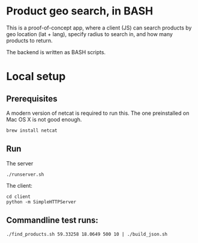# Product geo search, in BASH

This is a proof-of-concept app, where a client (JS) can search products by geo location (lat + lang), specify radius to search in, and how many products to return.

The backend is written as BASH scripts.

# Local setup

## Prerequisites

A modern version of netcat is required to run this.
The one preinstalled on Mac OS X is not good enough.

```
brew install netcat
```


## Run

The server

```
./runserver.sh
```

The client:

```
cd client
python -m SimpleHTTPServer
```


## Commandline test runs:

```
./find_products.sh 59.33258 18.0649 500 10 | ./build_json.sh
